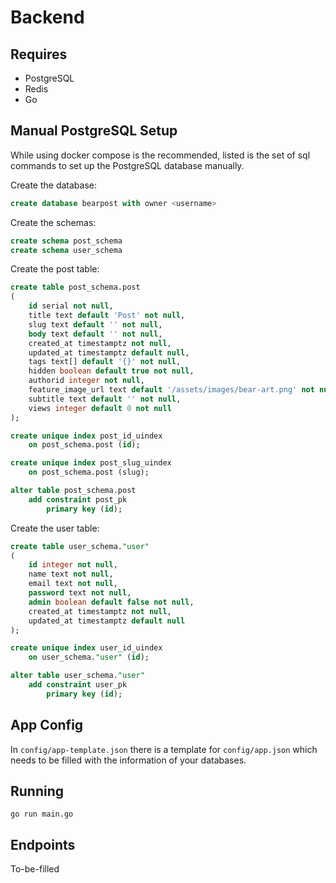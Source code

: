 # Backend
## Requires

* PostgreSQL
* Redis
* Go

## Manual PostgreSQL Setup

While using docker compose is the recommended, listed is the set of sql commands to set up the PostgreSQL database manually.

Create the database:
```sql
create database bearpost with owner <username>
```

Create the schemas:
```sql
create schema post_schema
create schema user_schema
```

Create the post table:
```sql
create table post_schema.post
(
	id serial not null,
	title text default 'Post' not null,
	slug text default '' not null,
	body text default '' not null,
	created_at timestamptz not null,
	updated_at timestamptz default null,
	tags text[] default '{}' not null,
	hidden boolean default true not null,
	authorid integer not null,
	feature_image_url text default '/assets/images/bear-art.png' not null,
	subtitle text default '' not null,
	views integer default 0 not null
);

create unique index post_id_uindex
	on post_schema.post (id);

create unique index post_slug_uindex
	on post_schema.post (slug);

alter table post_schema.post
	add constraint post_pk
		primary key (id);
```

Create the user table:
```sql
create table user_schema."user"
(
	id integer not null,
	name text not null,
	email text not null,
	password text not null,
	admin boolean default false not null,
	created_at timestamptz not null,
	updated_at timestamptz default null
);

create unique index user_id_uindex
	on user_schema."user" (id);

alter table user_schema."user"
	add constraint user_pk
		primary key (id);
```
## App Config 
In `config/app-template.json` there is a template for `config/app.json` which needs to be filled with the information of your databases.

## Running
`go run main.go`

## Endpoints

To-be-filled
